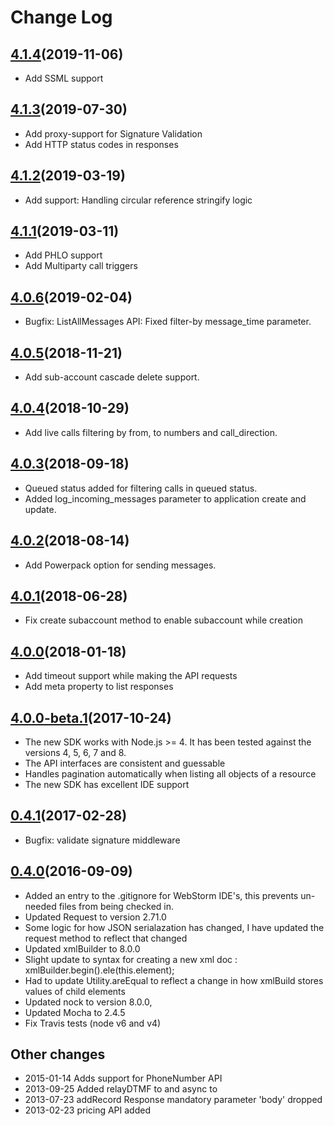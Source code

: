 # Change Log

## [4.1.4](https://github.com/plivo/plivo-node/releases/tag/v4.1.4)(2019-11-06)
-  Add SSML support

## [4.1.3](https://github.com/plivo/plivo-node/releases/tag/v4.1.3)(2019-07-30)
-  Add proxy-support for Signature Validation
-  Add HTTP status codes in responses 

## [4.1.2](https://github.com/plivo/plivo-node/releases/tag/v4.1.2)(2019-03-19)
-  Add support: Handling circular reference stringify logic

## [4.1.1](https://github.com/plivo/plivo-node/releases/tag/v4.1.1)(2019-03-11)
-  Add PHLO support
-  Add Multiparty call triggers

## [4.0.6](https://github.com/plivo/plivo-node/releases/tag/v4.0.6)(2019-02-04)
- Bugfix: ListAllMessages API: Fixed filter-by message_time parameter. 

## [4.0.5](https://github.com/plivo/plivo-node/releases/tag/v4.0.5)(2018-11-21)
- Add sub-account cascade delete support.

## [4.0.4](https://github.com/plivo/plivo-node/releases/tag/v4.0.4)(2018-10-29)
- Add live calls filtering by from, to numbers and call_direction.

## [4.0.3](https://github.com/plivo/plivo-node/releases/tag/v4.0.3)(2018-09-18)
- Queued status added for filtering calls in queued status.
- Added log_incoming_messages parameter to application create and update.

## [4.0.2](https://github.com/plivo/plivo-node/releases/tag/v4.0.2)(2018-08-14)
- Add Powerpack option for sending messages.

## [4.0.1](https://github.com/plivo/plivo-node/releases/tag/v4.0.1)(2018-06-28)
- Fix create subaccount method to enable subaccount while creation

## [4.0.0](https://github.com/plivo/plivo-node/releases/tag/v4.0.0)(2018-01-18)
- Add timeout support while making the API requests
- Add meta property to list responses

## [4.0.0-beta.1](https://github.com/plivo/plivo-node/releases/tag/v4.0.0-beta.1)(2017-10-24)
- The new SDK works with Node.js >= 4. It has been tested against the versions 4, 5, 6, 7 and 8.
- The API interfaces are consistent and guessable
- Handles pagination automatically when listing all objects of a resource
- The new SDK has excellent IDE support

## [0.4.1](https://github.com/plivo/plivo-node/releases/tag/v0.4.1)(2017-02-28)
- Bugfix: validate signature middleware

## [0.4.0](https://github.com/plivo/plivo-node/releases/tag/v0.4.0)(2016-09-09)
- Added an entry to the .gitignore for WebStorm IDE's, this prevents un-needed files from being checked in.   
- Updated Request to version 2.71.0     
- Some logic for how JSON serialazation has changed, I have updated the request method to reflect that changed   
- Updated xmlBuilder to 8.0.0     
- Slight update to syntax for creating a new xml doc : xmlBuilder.begin().ele(this.element);
- Had to update Utility.areEqual to reflect a change in how xmlBuild stores values of child elements   
- Updated nock to version 8.0.0,   
- Updated Mocha to 2.4.5
- Fix Travis tests (node v6 and v4)

## Other changes
- 2015-01-14 Adds support for PhoneNumber API
- 2013-09-25 Added relayDTMF to <Conference> and async to <DTMF>
- 2013-07-23 addRecord Response mandatory parameter 'body' dropped
- 2013-02-23 pricing API added

